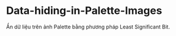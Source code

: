 # Data-hiding-in-Palette-Images
Ẩn dữ liệu trên ảnh Palette bằng phương pháp Least Significant Bit.
